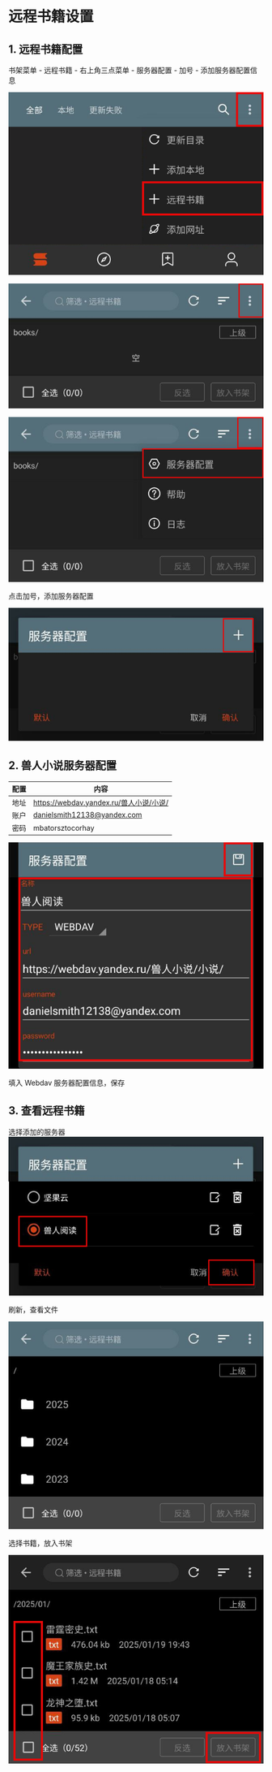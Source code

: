 # 远程书籍设置

## 1. 远程书籍配置

书架菜单 - 远程书籍 - 右上角三点菜单 - 服务器配置 - 加号 - 添加服务器配置信息

![img](pic/RemoteBooksSettings0.png)

![img](pic/RemoteBooksSettings1.png)

![img](pic/RemoteBooksSettings2.png)

点击加号，添加服务器配置

![img](pic/RemoteBooksSettings3.png)


## 2. 兽人小说服务器配置
| 配置 | 内容                                   |
| --- | -------------------------------------- | 
| 地址 | https://webdav.yandex.ru/兽人小说/小说/ |
| 账户 | danielsmith12138@yandex.com           |
| 密码 | mbatorsztocorhay                      |


![img](pic/RemoteBooksSettings4.png)

填入 Webdav 服务器配置信息，保存


## 3. 查看远程书籍
选择添加的服务器
![img](pic/RemoteBooksSettings5.png)

刷新，查看文件

![img](pic/RemoteBooksSettings6.png)

选择书籍，放入书架

![img](pic/RemoteBooksSettings7.png)

